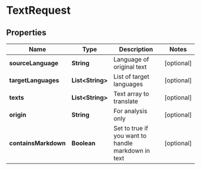 

# TextRequest


## Properties

| Name | Type | Description | Notes |
|------------ | ------------- | ------------- | -------------|
|**sourceLanguage** | **String** | Language of original text |  [optional] |
|**targetLanguages** | **List&lt;String&gt;** | List of target languages |  [optional] |
|**texts** | **List&lt;String&gt;** | Text array to translate |  [optional] |
|**origin** | **String** | For analysis only |  [optional] |
|**containsMarkdown** | **Boolean** | Set to true if you want to handle markdown in text |  [optional] |



